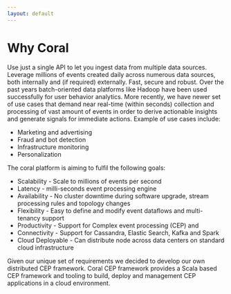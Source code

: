```yaml
---
layout: default
---
```

<!--
   Licensed to the Apache Software Foundation (ASF) under one or more
   contributor license agreements.  See the NOTICE file distributed with
   this work for additional information regarding copyright ownership.
   The ASF licenses this file to You under the Apache License, Version 2.0
   (the "License"); you may not use this file except in compliance with
   the License.  You may obtain a copy of the License at

       http://www.apache.org/licenses/LICENSE-2.0

   Unless required by applicable law or agreed to in writing, software
   distributed under the License is distributed on an "AS IS" BASIS,
   WITHOUT WARRANTIES OR CONDITIONS OF ANY KIND, either express or implied.
   See the License for the specific language governing permissions and
   limitations under the License.
-->
# Why Coral

Use just a single API to let you ingest data from multiple data sources. Leverage millions of events created daily across numerous data sources, both internally and (if required) externally. Fast, secure and robust. Over the past years batch-oriented data platforms like Hadoop have been used successfully for user behavior analytics. More recently, we have newer set of use cases that demand near real-time (within seconds) collection and processing of vast amount of events in order to derive actionable insights and generate signals for immediate actions. Example of use cases include:

* Marketing and advertising
* Fraud and bot detection
* Infrastructure monitoring
* Personalization

The coral platform is aiming to fulfil the following goals:

* Scalability - Scale to millions of events per second
* Latency - milli-seconds event processing engine
* Availability - No cluster downtime during software upgrade, stream processing rules and topology changes
* Flexibility - Easy to define and modify event dataflows and multi-tenancy support
* Productivity - Support for Complex event processing (CEP) and 
* Connectivity - Support for Cassandra, Elastic Search, Kafka and Spark 
* Cloud Deployable - Can distribute node across data centers on standard cloud infrastructure

Given our unique set of requirements we decided to develop our own distributed CEP framework. Coral CEP framework provides a Scala based CEP framework and tooling to build, deploy and management CEP applications in a cloud environment. 